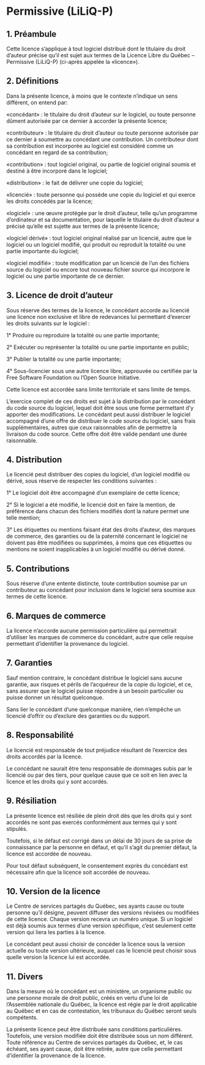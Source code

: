﻿# Permissive (LiLiQ-P)

## 1. Préambule

Cette licence s’applique à tout logiciel distribué dont le titulaire du droit d’auteur précise qu’il est sujet aux termes de la Licence Libre du Québec – Permissive (LiLiQ-P) (ci-après appelée la «licence»).

## 2. Définitions

Dans la présente licence, à moins que le contexte n’indique un sens différent, on entend par:

«concédant» : le titulaire du droit d’auteur sur le logiciel, ou toute personne dûment autorisée par ce dernier à accorder la présente licence;

«contributeur» : le titulaire du droit d’auteur ou toute personne autorisée par ce dernier à soumettre au concédant une contribution. Un contributeur dont sa contribution est incorporée au logiciel est considéré comme un concédant en regard de sa contribution;

«contribution» : tout logiciel original, ou partie de logiciel original soumis et destiné à être incorporé dans le logiciel;

«distribution» : le fait de délivrer une copie du logiciel;

«licencié» : toute personne qui possède une copie du logiciel et qui exerce les droits concédés par la licence;

«logiciel» : une œuvre protégée par le droit d’auteur, telle qu’un programme d’ordinateur et sa documentation, pour laquelle le titulaire du droit d’auteur a précisé qu’elle est sujette aux termes de la présente licence;

«logiciel dérivé» : tout logiciel original réalisé par un licencié, autre que le logiciel ou un logiciel modifié, qui produit ou reproduit la totalité ou une partie importante du logiciel;

«logiciel modifié» : toute modification par un licencié de l’un des fichiers source du logiciel ou encore tout nouveau fichier source qui incorpore le logiciel ou une partie importante de ce dernier.

## 3. Licence de droit d’auteur

Sous réserve des termes de la licence, le concédant accorde au licencié une licence non exclusive et libre de redevances lui permettant d’exercer les droits suivants sur le logiciel :

1° Produire ou reproduire la totalité ou une partie importante;

2° Exécuter ou représenter la totalité ou une partie importante en public;

3° Publier la totalité ou une partie importante;

4° Sous-licencier sous une autre licence libre, approuvée ou certifiée par la Free Software Foundation ou l’Open Source Initiative.

Cette licence est accordée sans limite territoriale et sans limite de temps.

L’exercice complet de ces droits est sujet à la distribution par le concédant du code source du logiciel, lequel doit être sous une forme permettant d’y apporter des modifications. Le concédant peut aussi distribuer le logiciel accompagné d’une offre de distribuer le code source du logiciel, sans frais supplémentaires, autres que ceux raisonnables afin de permettre la livraison du code source. Cette offre doit être valide pendant une durée raisonnable.

## 4. Distribution

Le licencié peut distribuer des copies du logiciel, d’un logiciel modifié ou dérivé, sous réserve de respecter les conditions suivantes :

1° Le logiciel doit être accompagné d’un exemplaire de cette licence;

2° Si le logiciel a été modifié, le licencié doit en faire la mention, de préférence dans chacun des fichiers modifiés dont la nature permet une telle mention;

3° Les étiquettes ou mentions faisant état des droits d’auteur, des marques de commerce, des garanties ou de la paternité concernant le logiciel ne doivent pas être modifiées ou supprimées, à moins que ces étiquettes ou mentions ne soient inapplicables à un logiciel modifié ou dérivé donné.

## 5. Contributions

Sous réserve d’une entente distincte, toute contribution soumise par un contributeur au concédant pour inclusion dans le logiciel sera soumise aux termes de cette licence.

## 6. Marques de commerce

La licence n’accorde aucune permission particulière qui permettrait d’utiliser les marques de commerce du concédant, autre que celle requise permettant d’identifier la provenance du logiciel.

## 7. Garanties

Sauf mention contraire, le concédant distribue le logiciel sans aucune garantie, aux risques et périls de l’acquéreur de la copie du logiciel, et ce, sans assurer que le logiciel puisse répondre à un besoin particulier ou puisse donner un résultat quelconque.

Sans lier le concédant d’une quelconque manière, rien n’empêche un licencié d’offrir ou d’exclure des garanties ou du support.

## 8. Responsabilité

Le licencié est responsable de tout préjudice résultant de l’exercice des droits accordés par la licence.

Le concédant ne saurait être tenu responsable de dommages subis par le licencié ou par des tiers, pour quelque cause que ce soit en lien avec la licence et les droits qui y sont accordés.

## 9. Résiliation

La présente licence est résiliée de plein droit dès que les droits qui y sont accordés ne sont pas exercés conformément aux termes qui y sont stipulés.

Toutefois, si le défaut est corrigé dans un délai de 30 jours de sa prise de connaissance par la personne en défaut, et qu’il s’agit du premier défaut, la licence est accordée de nouveau.

Pour tout défaut subséquent, le consentement exprès du concédant est nécessaire afin que la licence soit accordée de nouveau.

## 10. Version de la licence

Le Centre de services partagés du Québec, ses ayants cause ou toute personne qu’il désigne, peuvent diffuser des versions révisées ou modifiées de cette licence. Chaque version recevra un numéro unique. Si un logiciel est déjà soumis aux termes d’une version spécifique, c’est seulement cette version qui liera les parties à la licence.

Le concédant peut aussi choisir de concéder la licence sous la version actuelle ou toute version ultérieure, auquel cas le licencié peut choisir sous quelle version la licence lui est accordée.

## 11. Divers

Dans la mesure où le concédant est un ministère, un organisme public ou une personne morale de droit public, créés en vertu d’une loi de l’Assemblée nationale du Québec, la licence est régie par le droit applicable au Québec et en cas de contestation, les tribunaux du Québec seront seuls compétents.

La présente licence peut être distribuée sans conditions particulières. Toutefois, une version modifiée doit être distribuée sous un nom différent. Toute référence au Centre de services partagés du Québec, et, le cas échéant, ses ayant cause, doit être retirée, autre que celle permettant d’identifier la provenance de la licence.